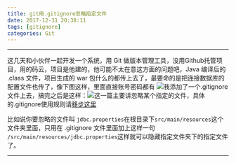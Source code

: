 ```yaml
---
title: git用.gitignore忽略指定文件
date: 2017-12-31 20:38:11
tags: [gitignore]
categories: Git
---
```

----
这几天和小伙伴一起开发一个系统，用 Git 做版本管理工具，没用Github托管项目，用的码云，项目是他建的，他可能不太在意这方面的问题吧，Java 编译后的 .class 文件，项目生成的 war 包什么的都传上去了，最要命的是把连接数据库的配置文件也传了，像下图这样，里面直接账号密码都有
![](http://wx2.sinaimg.cn/mw690/005KFv1Tgy1fn0du81wjgj308l052mwx.jpg)我添加了一个.gitignore文件上去，搞完之后是这样：![](http://wx3.sinaimg.cn/mw690/005KFv1Tgy1fn0dwz5uzcj309905wa9x.jpg)这一篇主要讲忽略某个指定的文件，具体的.gitignore使用规则请[移步这里](/git用-gitignore详解%C2%83)

比如说你要忽略的文件叫 `jdbc.properties`在根目录下`src/main/resources`这个文件夹里面，只用在 .gitignore 文件里面加上这样一句 `/src/main/resources/jdbc.properties`这样就可以隐藏指定文件夹下的指定文件了。

----
